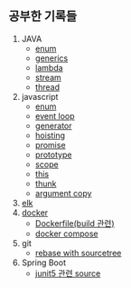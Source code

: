 ## 공부한 기록들

1. JAVA
    * [enum](https://github.com/qweasd147/StudyNote/tree/master/java/src/enums)
    * [generics](https://github.com/qweasd147/StudyNote/tree/master/java/src/generics)
    * [lambda](https://github.com/qweasd147/StudyNote/tree/master/java/src/lambda)
    * [stream](https://github.com/qweasd147/StudyNote/tree/master/java/src/stream)
    * [thread](https://github.com/qweasd147/StudyNote/tree/master/java/src/thread)
2. javascript
    * [enum](https://github.com/qweasd147/StudyNote/tree/master/javascript/closure)
    * [event loop](https://github.com/qweasd147/StudyNote/tree/master/javascript/eventLoop)
    * [generator](https://github.com/qweasd147/StudyNote/tree/master/javascript/generator)
    * [hoisting](https://github.com/qweasd147/StudyNote/tree/master/javascript/hoisting)
    * [promise](https://github.com/qweasd147/StudyNote/tree/master/javascript/promise)
    * [prototype](https://github.com/qweasd147/StudyNote/tree/master/javascript/prototype)
    * [scope](https://github.com/qweasd147/StudyNote/tree/master/javascript/scope)
    * [this](https://github.com/qweasd147/StudyNote/tree/master/javascript/thisBind)
    * [thunk](https://github.com/qweasd147/StudyNote/tree/master/javascript/thunk)
    * [argument copy](https://github.com/qweasd147/StudyNote/tree/master/javascript/valueCopy)
3. [elk](https://github.com/qweasd147/StudyNote/tree/master/elk)
4. [docker](https://github.com/qweasd147/StudyNote/tree/master/docker)
    * [Dockerfile(build 관련)](https://github.com/qweasd147/StudyNote/tree/master/docker/dockerfile)
    * [docker compose](https://github.com/qweasd147/StudyNote/tree/master/docker/docker-compose)
5. git
    * [rebase with sourcetree](https://github.com/qweasd147/StudyNote/tree/master/git/rebase)
6. Spring Boot
    * [junit5 관련 source](https://github.com/qweasd147/StudyNote/tree/master/springboot/junit5)

